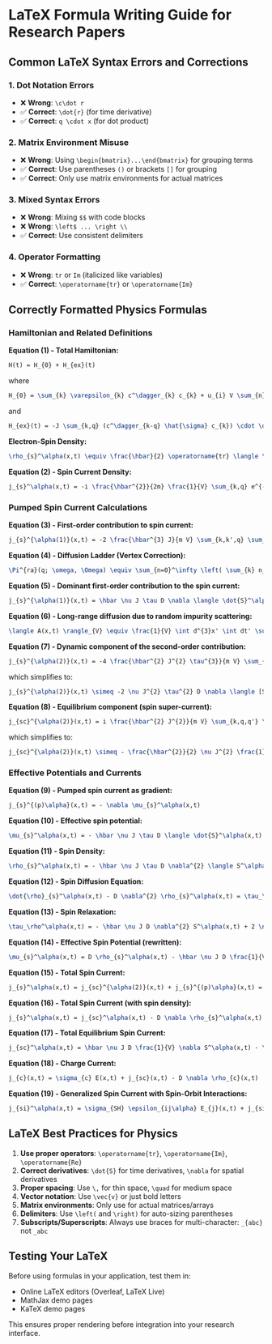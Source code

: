 # LaTeX Formula Writing Guide for Research Papers

## Common LaTeX Syntax Errors and Corrections

### 1. Dot Notation Errors
- ❌ **Wrong**: `\c\dot r` 
- ✅ **Correct**: `\dot{r}` (for time derivative)
- ✅ **Correct**: `q \cdot x` (for dot product)

### 2. Matrix Environment Misuse
- ❌ **Wrong**: Using `\begin{bmatrix}...\end{bmatrix}` for grouping terms
- ✅ **Correct**: Use parentheses `()` or brackets `[]` for grouping
- ✅ **Correct**: Only use matrix environments for actual matrices

### 3. Mixed Syntax Errors
- ❌ **Wrong**: Mixing `$$` with code blocks
- ❌ **Wrong**: `\left$ ... \right \\`
- ✅ **Correct**: Use consistent delimiters

### 4. Operator Formatting
- ❌ **Wrong**: `tr` or `Im` (italicized like variables)
- ✅ **Correct**: `\operatorname{tr}` or `\operatorname{Im}`

## Correctly Formatted Physics Formulas

### Hamiltonian and Related Definitions

**Equation (1) - Total Hamiltonian:**
```latex
H(t) = H_{0} + H_{ex}(t)
```

where
```latex
H_{0} = \sum_{k} \varepsilon_{k} c^\dagger_{k} c_{k} + u_{i} V \sum_{n} \sum_{k,p} e^{ip \cdot \dot{r}_{n}} c^\dagger_{k-p} c_{k}
```

and
```latex
H_{ex}(t) = -J \sum_{k,q} (c^\dagger_{k-q} \hat{\sigma} c_{k}) \cdot \dot{S}_{q}(t)
```

**Electron-Spin Density:**
```latex
\rho_{s}^\alpha(x,t) \equiv \frac{\hbar}{2} \operatorname{tr} \langle \psi^\dagger(x,t) \hat{\sigma}^\alpha \psi(x,t) \rangle_{H}
```

**Equation (2) - Spin Current Density:**
```latex
j_{s}^\alpha(x,t) = -i \frac{\hbar^{2}}{2m} \frac{1}{V} \sum_{k,q} e^{-iq \cdot x} k \operatorname{tr} \left[ \hat{\sigma}^\alpha \hat{G}^<_{k-\frac{q}{2}, k+\frac{q}{2}}(t,t) \right]
```

### Pumped Spin Current Calculations

**Equation (3) - First-order contribution to spin current:**
```latex
j_{s}^{\alpha(1)}(x,t) = -2 \frac{\hbar^{3} J}{m V} \sum_{k,k',q} \sum_{\omega, \Omega} e^{-iq \cdot x + i\Omega t} S_{q}^\alpha(\Omega) q \Omega f'(\omega) \operatorname{Im}[\varepsilon_{k} g^{r}_{k,\omega} (g^{a}_{k,\omega})^{2}] \left( 1 + n_{i} u_{i}^{2} V \Pi^{ra}(q; \omega, \Omega) g^{r}_{k',\omega} g^{a}_{k',\omega} \right)
```

**Equation (4) - Diffusion Ladder (Vertex Correction):**
```latex
\Pi^{ra}(q; \omega, \Omega) \equiv \sum_{n=0}^\infty \left( \sum_{k} n_{i} u_{i}^{2} V g^{r}_{k-\frac{q}{2}, \omega - \frac{\Omega}{2}} g^{a}_{k+\frac{q}{2}, \omega + \frac{\Omega}{2}} \right)^{n}
```

**Equation (5) - Dominant first-order contribution to the spin current:**
```latex
j_{s}^{\alpha(1)}(x,t) = \hbar \nu J \tau D \nabla \langle \dot{S}^\alpha(x,t) \rangle_{V}
```

**Equation (6) - Long-range diffusion due to random impurity scattering:**
```latex
\langle A(x,t) \rangle_{V} \equiv \frac{1}{V} \int d^{3}x' \int dt' \sum_{q} \sum_\Omega e^{-iq \cdot (x-x') + i\Omega(t-t')} \frac{A(x', t')}{Dq^{2} \tau + i\Omega \tau}
```

**Equation (7) - Dynamic component of the second-order contribution:**
```latex
j_{s}^{\alpha(2)}(x,t) = -4 \frac{\hbar^{2} J^{2} \tau^{3}}{m V} \sum_{k,k',q,q'} \sum_{\omega, \Omega, \Omega'} e^{-iq \cdot x + i\Omega t} (S_{q',\Omega'} \times S_{q-q', \Omega - \Omega'})^\alpha \Omega' f'(\omega) \operatorname{Im}[\varepsilon_{k} g^{r}_{k,\omega} (g^{a}_{k,\omega})^{2}] \left( (q+q') + n_{i} u_{i}^{2} \frac{i q}{V} \Pi^{ra}(q; \omega, \Omega) g^{r}_{k',\omega} g^{a}_{k',\omega} \right)
```

which simplifies to:
```latex
j_{s}^{\alpha(2)}(x,t) \simeq -2 \nu J^{2} \tau^{2} D \nabla \langle [S(x,t) \times \dot{S}(x,t)]^\alpha \rangle_{V}
```

**Equation (8) - Equilibrium component (spin super-current):**
```latex
j_{sc}^{\alpha(2)}(x,t) = i \frac{\hbar^{2} J^{2}}{m V} \sum_{k,q,q'} \sum_{\omega, \Omega, \Omega'} e^{-iq \cdot x + i\Omega t} (S_{q',\Omega'} \times S_{q-q', \Omega - \Omega'})^\alpha q' f'(\omega) \operatorname{Im}[(g^{a}_{k,\omega})^{2}]
```

which simplifies to:
```latex
j_{sc}^{\alpha(2)}(x,t) \simeq - \frac{\hbar^{2}}{2} \nu J^{2} \frac{1}{2m \varepsilon_{F} V} [S(x,t) \times \nabla S(x,t)]^\alpha
```

### Effective Potentials and Currents

**Equation (9) - Pumped spin current as gradient:**
```latex
j_{s}^{(p)\alpha}(x,t) = - \nabla \mu_{s}^\alpha(x,t)
```

**Equation (10) - Effective spin potential:**
```latex
\mu_{s}^\alpha(x,t) = - \hbar \nu J \tau D \langle \dot{S}^\alpha(x,t) \rangle_{V} + 2 \nu J^{2} \tau^{2} D \langle [S(x,t) \times \dot{S}(x,t)]^\alpha \rangle_{V}
```

**Equation (11) - Spin Density:**
```latex
\rho_{s}^\alpha(x,t) = - \hbar \nu J \tau D \nabla^{2} \langle S^\alpha(x,t) \rangle_{V} + 2 \nu J^{2} \tau^{2} \langle [S(x,t) \times \dot{S}(x,t)]^\alpha \rangle_{V}
```

**Equation (12) - Spin Diffusion Equation:**
```latex
\dot{\rho}_{s}^\alpha(x,t) - D \nabla^{2} \rho_{s}^\alpha(x,t) = \tau_\rho^\alpha(x,t)
```

**Equation (13) - Spin Relaxation:**
```latex
\tau_\rho^\alpha(x,t) = - \hbar \nu J D \nabla^{2} S^\alpha(x,t) + 2 \nu J^{2} \tau [S(x,t) \times \dot{S}(x,t)]^\alpha
```

**Equation (14) - Effective Spin Potential (rewritten):**
```latex
\mu_{s}^\alpha(x,t) = D \rho_{s}^\alpha(x,t) - \hbar \nu J D \frac{1}{V} S^\alpha(x,t)
```

**Equation (15) - Total Spin Current:**
```latex
j_{s}^\alpha(x,t) = j_{sc}^{\alpha(2)}(x,t) + j_{s}^{(p)\alpha}(x,t) = - \frac{\hbar^{2}}{2} \nu J^{2} \frac{1}{2m \varepsilon_{F} V} [S(x,t) \times \nabla S(x,t)]^\alpha - \nabla \mu_{s}^\alpha(x,t)
```

**Equation (16) - Total Spin Current (with spin density):**
```latex
j_{s}^\alpha(x,t) = j_{sc}^\alpha(x,t) - D \nabla \rho_{s}^\alpha(x,t)
```

**Equation (17) - Total Equilibrium Spin Current:**
```latex
j_{sc}^\alpha(x,t) = \hbar \nu J D \frac{1}{V} \nabla S^\alpha(x,t) - \frac{\hbar^{2}}{2} \nu J^{2} \frac{1}{2m \varepsilon_{F} V} [S(x,t) \times \nabla S(x,t)]^\alpha
```

**Equation (18) - Charge Current:**
```latex
j_{c}(x,t) = \sigma_{c} E(x,t) + j_{sc}(x,t) - D \nabla \rho_{c}(x,t)
```

**Equation (19) - Generalized Spin Current with Spin-Orbit Interactions:**
```latex
j_{si}^\alpha(x,t) = \sigma_{SH} \epsilon_{ij\alpha} E_{j}(x,t) + j_{si}^{(sc)\alpha}(x,t)
```

## LaTeX Best Practices for Physics

1. **Use proper operators**: `\operatorname{tr}`, `\operatorname{Im}`, `\operatorname{Re}`
2. **Correct derivatives**: `\dot{S}` for time derivatives, `\nabla` for spatial derivatives
3. **Proper spacing**: Use `\,` for thin space, `\quad` for medium space
4. **Vector notation**: Use `\vec{v}` or just bold letters
5. **Matrix environments**: Only use for actual matrices/arrays
6. **Delimiters**: Use `\left(` and `\right)` for auto-sizing parentheses
7. **Subscripts/Superscripts**: Always use braces for multi-character: `_{abc}` not `_abc`

## Testing Your LaTeX

Before using formulas in your application, test them in:
- Online LaTeX editors (Overleaf, LaTeX Live)
- MathJax demo pages
- KaTeX demo pages

This ensures proper rendering before integration into your research interface.
